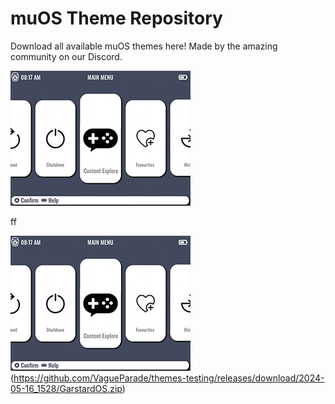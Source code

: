 # muOS Theme Repository

Download all available muOS themes here! Made by the amazing community on our Discord.

![GarstardOS](/preview/GarstardOS.png)


ff



![GarstardOS](/preview/GarstardOS.png)(https://github.com/VagueParade/themes-testing/releases/download/2024-05-16_1528/GarstardOS.zip)

